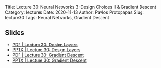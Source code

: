 Title: Lecture 30: Neural Networks 3: Design Choices II & Gradient Descent
Category: lectures
Date: 2020-11-13
Author: Pavlos Protopapas
Slug: lecture30
Tags: Neural Networks, Gradient Descent


## Slides
- [PDF | Lecture 30: Design Layers]({attach}slides/Lecture30_A_NN_Design_Layers.pdf)
- [PPTX | Lecture 30: Design Layers]({attach}slides/Lecture30_A_NN_Design_Layers.pptx)
- [PDF | Lecture 30: Gradient Descent]({attach}slides/Lecture30_GradientDescent.pdf)
- [PPTX | Lecture 30: Gradient Descent]({attach}slides/Lecture30_GradientDescent.pptx)
